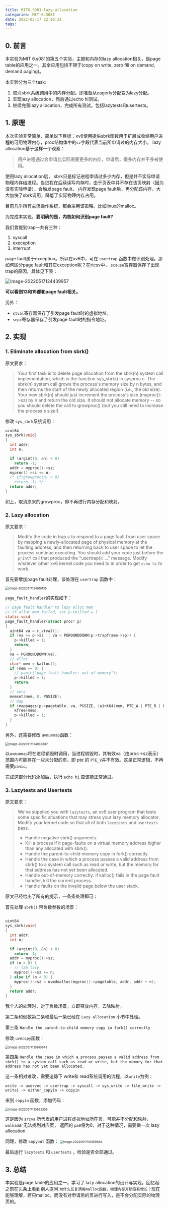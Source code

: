 ```yaml
---
title: MIT6.S081-lazy-allocation
categories: MIT-6.S081
date: 2022-05-17 22:10:31
tags:
---
```


## 0. 前言

本实验为MIT 6.s081的第五个实验，主题和内存的lazy allocation相关，是page table的应用之一。其余应用包括不限于(copy on write, zero fill on demand, demand paging)。

本实验分为三个task:

1. 取消sbrk系统调用中的内存分配。即准备从eagerly分配变为lazy分配。
1. 实现lazy allocation，然后通过echo hi测试。
1. 继续完善lazy allocation，完成所有测试。包括lazytests和usertests。

<!--more-->

## 1. 原理

本次实验非常简单，简单说下目标：xv6使用提供sbrk函数用于扩展或收缩用户进程的可用物理内存，proc结构体中的`sz`字段代表当前所申请过的内存大小。 lazy allocation基于这样一个观察：

> 用户进程通过会申请比实际需要更多的内存，申请后，很多内存并不多被使用。

使用lazy allocation后， sbrk只是标记进程申请过多少内存，但是并不实际申请物理内存给进程。当进程在后续读写内存时，由于页表中并不存在该页映射（因为没有实际申请），会触发page fault， 内存发现page fault后，再分配该内存。大大加快了sbrk调用，降低了实际物理内存占用。 

目前几乎所有主流操作系统，都会采用该策略。比如linux的malloc。

为完成本实现，**要明确的是，内核如何识别page fault?**

我们曾提到trap一共有三种：

1. syscall
2. exeception
3. interrupt

page fault属于exception。所以在xv6中，可在 `usertrap` 函数中做识别处理。那如何区分page fault和其它exception呢？在ricsv中， `scause`寄存器保存了出现trap的原因，具体见下表：

![image-20220517124439957](https://ravenxrz-blog.oss-cn-chengdu.aliyuncs.com/img/github_img/image-20220517124439957.png)

**可以看到13和15都和page fault相关。**

另外：

- `stval`寄存器保存了引发page fault时的虚拟地址。
- `sepc`寄存器保存了引发page fault时的指令地址。

## 2. 实现

### 1. Eliminate allocation from sbrk()

原文要求：

> Your first task is to delete page allocation from the sbrk(n) system call implementation, which is the function sys_sbrk() in sysproc.c. The sbrk(n) system call grows the process's memory size by n bytes, and then returns the start of the newly allocated region (i.e., the old size). Your new sbrk(n) should just increment the process's size (myproc()->sz) by n and return the old size. It should not allocate memory -- so you should delete the call to growproc() (but you still need to increase the process's size!).

修改 `sys_sbrk`系统调用：

```c
uint64
sys_sbrk(void)
{
  int addr;
  int n;

  if (argint(0, &n) < 0)
    return -1;
  addr = myproc()->sz;
  myproc()->sz += n;
  /* if(growproc(n) < 0)
    return -1; */
  return addr;
}
```

如上，取消原来的growproc，即不再进行内存分配和映射。

### 2. Lazy allocation 

原文要求：

> Modify the code in trap.c to respond to a page fault from user space by mapping a newly-allocated page of physical memory at the faulting address, and then returning back to user space to let the process continue executing. You should add your code just before the `printf` call that produced the "usertrap(): ..." message. Modify whatever other xv6 kernel code you need to in order to get `echo hi` to work.

首先要增加page fault处理，该处理在 `usertrap` 函数中：

<img src="https://ravenxrz-blog.oss-cn-chengdu.aliyuncs.com/img/github_img/image-20220517124610135.png" alt="image-20220517124610135" style="zoom:67%;" />

`page_fault_handler`的实现如下：

```c
// page fault handler to lazy alloc mem
// if alloc mem failed, set p->killed = 1
static void
page_fault_handler(struct proc* p)
{
  uint64 va = r_stval();
  if (va >= p->sz || va < PGROUNDDOWN(p->trapframe->sp)) {
    p->killed = 1;
    return;
  }
  va = PGROUNDDOWN(va);
  // alloc
  char* mem = kalloc();
  if (mem == 0) {
    // panic("page fault handler: out of memory");
    p->killed = 1;
    return;
  }
  // zero
  memset(mem, 0, PGSIZE);
  // map
  if (mappages(p->pagetable, va, PGSIZE, (uint64)mem, PTE_W | PTE_R | PTE_U) != 0) {
    kfree(mem);
    p->killed = 1;
  }
}
```

另外，还需要修改 `uvmunmap`函数：

<img src="https://ravenxrz-blog.oss-cn-chengdu.aliyuncs.com/img/github_img/image-20220517124933887.png" alt="image-20220517124933887" style="zoom:67%;" />

以`uvmunmap`将在进程销毁时调用，当进程销毁时，其有效va（由proc->sz表示）范围内可能存在一些未分配的页。即 pte 的 `PTE_V`并不有效。这是正常逻辑，不再需要`panic`。

完成这部分代码添加后，执行 `echo hi` 应该能正常通过。

### 3. Lazytests and Usertests

原文要求：

> We've supplied you with `lazytests`, an xv6 user program that tests some specific situations that may stress your lazy memory allocator. Modify your kernel code so that all of both `lazytests` and `usertests` pass.
>
> - Handle negative sbrk() arguments.
> - Kill a process if it page-faults on a virtual memory address higher than any allocated with sbrk().
> - Handle the parent-to-child memory copy in fork() correctly.
> - Handle the case in which a process passes a valid address from sbrk() to a system call such as read or write, but the memory for that address has not yet been allocated.
> - Handle out-of-memory correctly: if kalloc() fails in the page fault handler, kill the current process.
> - Handle faults on the invalid page below the user stack.

原文已经给出了所有的提示，一条条处理即可：

首先处理 `sbrk()` 带负数参数的场景：

```c

uint64
sys_sbrk(void)
{
  int addr;
  int n;

  if (argint(0, &n) < 0)
    return -1;
  addr = myproc()->sz;
  if (n > 0) {
    // lab lazy
    myproc()->sz += n;
  } else if (n < 0) {
    myproc()->sz = uvmdealloc(myproc()->pagetable, addr, addr + n);
  }
  return addr;
}
```

我个人的处理时，对于负数场景，立即释放内存，去除映射。

第二条和倒数第二条和最后一条已经在 `Lazy allocation` 小节中处理。

第三条 `Handle the parent-to-child memory copy in fork() correctly`

修改 `uvmcopy`函数：

<img src="https://ravenxrz-blog.oss-cn-chengdu.aliyuncs.com/img/github_img/image-20220517125610949.png" alt="image-20220517125610949" style="zoom:67%;" />

第四条 `Handle the case in which a process passes a valid address from sbrk() to a system call such as read or write, but the memory for that address has not yet been allocated.`

这一条相对难改，需要追踪下 write和 read系统调用的流程，以`write`为例：

`write -> uservec -> usertrap -> syscall -> sys_write -> file_write -> writei -> either_copyin -> copyin`

来到 `copyin` 函数，添加代码：

<img src="https://ravenxrz-blog.oss-cn-chengdu.aliyuncs.com/img/github_img/image-20220517125952256.png" alt="image-20220517125952256" style="zoom:67%;" />

这是因为 `srcva` 所代表的用户进程虚拟地址所在页，可能并不分配和映射， `walkaddr`无法找到对应页， 返回的 `pa0`将为0，对于这种情况，需要做一次 lazy allocation. 

同理，修改 `copyout` 函数：
<img src="https://ravenxrz-blog.oss-cn-chengdu.aliyuncs.com/img/github_img/image-20220517130159684.png" alt="image-20220517130159684" style="zoom:67%;" />

最后运行 `lazytests`  和 `usertests` ，检验是否全部通过。

## 3. 总结

本实验是page table的应用之一，学习了 lazy allocation的设计与实现。回忆起之前在头条上看到别人提问 `为什么反复调用malloc函数，物理内存开销没有增长？`现在能够理解，若只malloc，而没有对申请后的页进行写入，是不会分配实际的物理页的。
